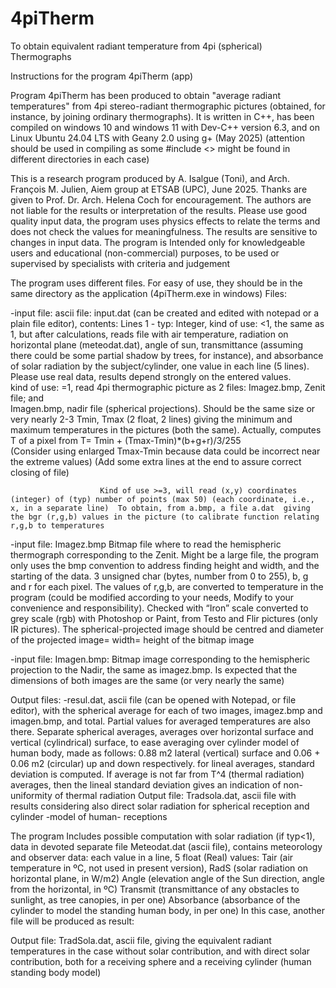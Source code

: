 # 4piTherm
To obtain equivalent radiant temperature from 4pi (spherical) Thermographs

Instructions for the program 4piTherm (app)

Program 4piTherm has been produced to obtain "average radiant temperatures" from 4pi stereo-radiant thermographic pictures (obtained, for instance, by joining ordinary thermographs).
It is written in C++, has been compiled on windows 10 and windows 11 with Dev-C++ version 6.3, and on Linux Ubuntu 24.04 LTS with Geany 2.0 using g+ (May 2025) (attention should be used in compiling as some #include <> might be found in different directories in each case)

This is a research program produced by A. Isalgue (Toni), and  Arch. François M. Julien, Aiem group at ETSAB (UPC), June 2025. Thanks are given to Prof. Dr. Arch. Helena Coch for encouragement.
The authors are not liable for the results or interpretation of the results. Please use good quality input data, the program uses physics effects to relate the terms and does not check the values for meaningfulness. The results are sensitive to changes in input data.
The program is Intended only for knowledgeable users and educational (non-commercial) purposes, to be used or supervised by specialists with criteria and judgement



The program uses different files. For easy of use, they should be in the same directory as the application (4piTherm.exe in windows)
Files:

-input file: ascii file: input.dat (can be created and edited with notepad or a plain file editor), contents:
Lines
1   -   typ: Integer, 	kind of use: <1, the same as 1, but after calculations, reads file with air temperature, radiation on horizontal plane (meteodat.dat), angle of sun, transmittance (assuming there could be some partial shadow by trees, for instance), and absorbance of solar radiation by the subject/cylinder, one value in each line (5 lines). Please use real data, results depend strongly on the entered values.  
                        kind of use: =1, read 4pi thermographic picture as 2 files: 
Imagez.bmp, Zenit file; and                         
Imagen.bmp, nadir file (spherical projections). Should be the same size or very nearly
2-3  Tmin, Tmax (2 float, 2 lines) giving the minimum and maximum temperatures in the pictures (both the same). Actually, computes T of a pixel from T= Tmin + (Tmax-Tmin)*(b+g+r)/3/255    
(Consider using enlarged Tmax-Tmin because data could be incorrect near the extreme values)
(Add some extra lines at the end to assure correct closing of file)

                        Kind of use >=3, will read (x,y) coordinates (integer) of (typ) number of points (max 50) (each coordinate, i.e., x, in a separate line)  To obtain, from a.bmp, a file a.dat  giving the bgr (r,g,b) values in the picture (to calibrate function relating  r,g,b to temperatures

-input file: Imagez.bmp Bitmap file where to read the hemispheric thermograph corresponding to the Zenit. Might be a large file, the program only uses the bmp convention to address finding height and width, and the starting of the data. 3 unsigned char (bytes, number from 0 to 255), b, g and r for each pixel. The values of r,g,b, are converted to temperature in the program (could be modified according to your needs, Modify to your convenience and responsibility). Checked with “Iron” scale converted to grey scale (rgb) with Photoshop or Paint, from Testo and Flir pictures (only IR pictures).
The spherical-projected image should be centred and diameter of the projected image= width= height of the bitmap image

-input file: Imagen.bmp: Bitmap image corresponding to the hemispheric projection to the Nadir, the same as imagez.bmp. Is expected that the dimensions of both images are the same (or very nearly the same)


Output files: 
-resul.dat, ascii file (can be opened with Notepad, or file editor), with the spherical average for each of two images, imagez.bmp and imagen.bmp, and total. Partial values for averaged temperatures are also there. 
Separate spherical averages, averages over horizontal surface and vertical (cylindrical) surface, to ease averaging over cylinder model of human body, made as follows:  0.88 m2 lateral (vertical) surface and 0.06 + 0.06 m2 (circular) up and down respectively.
for lineal averages, standard deviation is computed. If average is not far from T^4 (thermal radiation) averages, then the lineal standard deviation gives an indication of non-uniformity of thermal radiation
Output file: Tradsola.dat, ascii file with results considering also direct solar radiation for spherical reception and cylinder -model of human- receptions

The program Includes possible computation with solar radiation (if typ<1), data in devoted separate file
Meteodat.dat (ascii file), contains meteorology and observer data: each value in a line, 5 float (Real) values:
Tair (air temperature in ºC, not used in present version), 
RadS (solar radiation on horizontal plane, in W/m2)
Angle (elevation angle of the Sun direction, angle from the horizontal, in ºC)
Transmit (transmittance of any obstacles to sunlight, as tree canopies, in per one)
Absorbance (absorbance of the cylinder to model the standing human body, in per one)
In this case, another file will be produced as result:

Output file: TradSola.dat, ascii file, giving the equivalent radiant temperatures in the case without solar contribution, and with direct solar contribution, both for a receiving sphere and a receiving cylinder (human standing body model)

